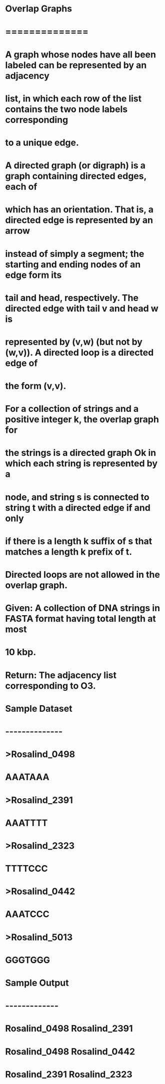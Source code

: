# Overlap Graphs
# ==============
# 
# A graph whose nodes have all been labeled can be represented by an adjacency
# list, in which each row of the list contains the two node labels corresponding
# to a unique edge.
# 
# A directed graph (or digraph) is a graph containing directed edges, each of
# which has an orientation. That is, a directed edge is represented by an arrow
# instead of simply a segment; the starting and ending nodes of an edge form its
# tail and head, respectively. The directed edge with tail v and head w is
# represented by (v,w) (but not by (w,v)). A directed loop is a directed edge of
# the form (v,v).
# 
# For a collection of strings and a positive integer k, the overlap graph for
# the strings is a directed graph Ok in which each string is represented by a
# node, and string s is connected to string t with a directed edge if and only
# if there is a length k suffix of s that matches a length k prefix of t.
# Directed loops are not allowed in the overlap graph.
# 
# Given: A collection of DNA strings in FASTA format having total length at most
# 10 kbp.
# 
# Return: The adjacency list corresponding to O3.
# 
# Sample Dataset
# --------------
# >Rosalind_0498
# AAATAAA
# >Rosalind_2391
# AAATTTT
# >Rosalind_2323
# TTTTCCC
# >Rosalind_0442
# AAATCCC
# >Rosalind_5013
# GGGTGGG
# 
# Sample Output
# -------------
# Rosalind_0498 Rosalind_2391
# Rosalind_0498 Rosalind_0442
# Rosalind_2391 Rosalind_2323
